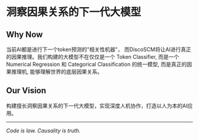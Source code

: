 # 洞察因果关系的下一代大模型

## Why Now

当前AI都是进行下一个token预测的"相关性机器"， 而DiscoSCM将让AI进行真正的因果推理。我们构建的大模型不在仅仅是一个 Token Classifier, 而是一个 Numerical Regression 和 Categorical Classification 的统一模型, 而是真正的因果推理机, 能够理解世界的底层因果关系。


## Our Vision

构建擅长洞察因果关系的下一代大模型，实现深度人机协作，打造以人为本的AI应用。

---

*Code is law. Causality is truth.*